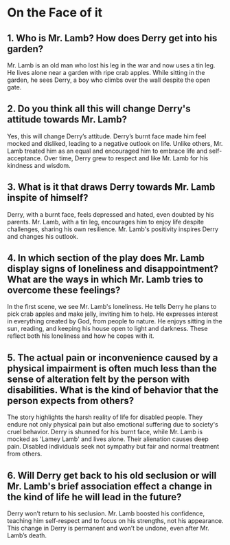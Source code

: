 # On the Face of it
## 1. Who is Mr. Lamb? How does Derry get into his garden?
Mr. Lamb is an old man who lost his leg in the war and now uses a tin leg. He lives alone near a garden with ripe crab apples. While sitting in the garden, he sees Derry, a boy who climbs over the wall despite the open gate.

## 2. Do you think all this will change Derry's attitude towards Mr. Lamb?
Yes, this will change Derry’s attitude. Derry’s burnt face made him feel mocked and disliked, leading to a negative outlook on life. Unlike others, Mr. Lamb treated him as an equal and encouraged him to embrace life and self-acceptance. Over time, Derry grew to respect and like Mr. Lamb for his kindness and wisdom.

## 3. What is it that draws Derry towards Mr. Lamb inspite of himself? 
Derry, with a burnt face, feels depressed and hated, even doubted by his parents. Mr. Lamb, with a tin leg, encourages him to enjoy life despite challenges, sharing his own resilience. Mr. Lamb's positivity inspires Derry and changes his outlook.

## 4. In which section of the play does Mr. Lamb display signs of loneliness and disappointment? What are the ways in which Mr. Lamb tries to overcome these feelings? 
In the first scene, we see Mr. Lamb's loneliness. He tells Derry he plans to pick crab apples and make jelly, inviting him to help. He expresses interest in everything created by God, from people to nature. He enjoys sitting in the sun, reading, and keeping his house open to light and darkness. These reflect both his loneliness and how he copes with it.

## 5. The actual pain or inconvenience caused by a physical impairment is often much less than the sense of alteration felt by the person with disabilities. What is the kind of behavior that the person expects from others? 
The story highlights the harsh reality of life for disabled people. They endure not only physical pain but also emotional suffering due to society's cruel behavior. Derry is shunned for his burnt face, while Mr. Lamb is mocked as 'Lamey Lamb' and lives alone. Their alienation causes deep pain. Disabled individuals seek not sympathy but fair and normal treatment from others.

## 6. Will Derry get back to his old seclusion or will Mr. Lamb's brief association effect a change in the kind of life he will lead in the future? 
Derry won’t return to his seclusion. Mr. Lamb boosted his confidence, teaching him self-respect and to focus on his strengths, not his appearance. This change in Derry is permanent and won’t be undone, even after Mr. Lamb’s death.
